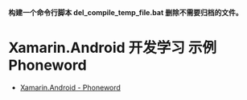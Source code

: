 **构建一个命令行脚本 del_compile_temp_file.bat 删除不需要归档的文件。**

# Xamarin.Android 开发学习 示例 Phoneword

- [Xamarin.Android - Phoneword](https://docs.microsoft.com/en-us/samples/xamarin/monodroid-samples/phoneword/)





